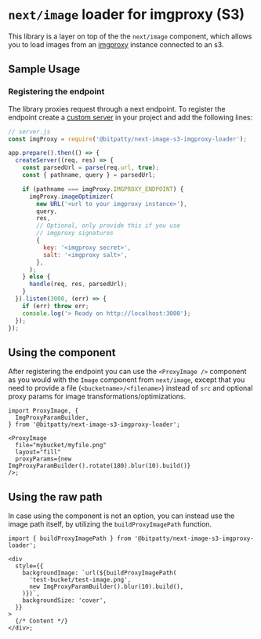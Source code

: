 # `next/image` loader for imgproxy (S3)

This library is a layer on top of the the `next/image` component, which allows you to load images from an [imgproxy](https://github.com/imgproxy/imgproxy) instance connected to an s3.

## Sample Usage

### Registering the endpoint

The library proxies request through a next endpoint. To register the endpoint create a [custom server](https://nextjs.org/docs/advanced-features/custom-server) in your project and add the following lines:

```js
// server.js
const imgProxy = require('@bitpatty/next-image-s3-imgproxy-loader');

app.prepare().then(() => {
  createServer((req, res) => {
    const parsedUrl = parse(req.url, true);
    const { pathname, query } = parsedUrl;

    if (pathname === imgProxy.IMGPROXY_ENDPOINT) {
      imgProxy.imageOptimizer(
        new URL('<url to your imgproxy instance>'),
        query,
        res,
        // Optional, only provide this if you use
        // imgproxy signatures
        {
          key: '<imgproxy secret>',
          salt: '<imgproxy salt>',
        },
      );
    } else {
      handle(req, res, parsedUrl);
    }
  }).listen(3000, (err) => {
    if (err) throw err;
    console.log('> Ready on http://localhost:3000');
  });
});
```

## Using the component

After registering the endpoint you can use the `<ProxyImage />` component as you would with the `Image` component from `next/image`, except that you need to provide a file (`<bucketname>/<filename>`) instead of `src` and optional proxy params for image transformations/optimizations.

```tsx
import ProxyImage, {
  ImgProxyParamBuilder,
} from '@bitpatty/next-image-s3-imgproxy-loader';

<ProxyImage
  file="mybucket/myfile.png"
  layout="fill"
  proxyParams={new ImgProxyParamBuilder().rotate(180).blur(10).build()}
/>;
```

## Using the raw path

In case using the component is not an option, you can instead use the image path itself, by utilizing the `buildProxyImagePath` function.

```tsx
import { buildProxyImagePath } from '@bitpatty/next-image-s3-imgproxy-loader';

<div
  style={{
    backgroundImage: `url(${buildProxyImagePath(
      'test-bucket/test-image.png',
      new ImgProxyParamBuilder().blur(10).build(),
    )})`,
    backgroundSize: 'cover',
  }}
>
  {/* Content */}
</div>;
```
